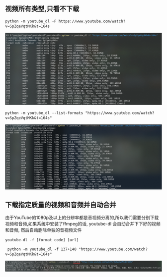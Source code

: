 ## 视频所有类型,只看不下载

````
python -m youtube_dl -F https://www.youtube.com/watch?v=SpZqeVqtMKk&t=164s
````

![image-20210202140953807](.\img\image-20210202140953807.png)



`````
python -m youtube_dl --list-formats "https://www.youtube.com/watch?v=SpZqeVqtMKk&t=164s"
`````

![image-20210202141150906](.\img\image-20210202141150906.png)

## 下载指定质量的视频和音频并自动合并

由于YouTube的1080p及以上的分辨率都是音视频分离的,所以我们需要分别下载视频和音频,如果系统中安装了ffmpeg的话, youtube-dl 会自动合并下下好的视频和音频, 然后自动删除单独的音视频文件

```
youtube-dl -f [format code] [url]
```

```
 python -m youtube_dl -f 137+140 "https://www.youtube.com/watch?v=SpZqeVqtMKk&t=164s"
```



![image-20210202142223321](.\img\image-20210202142223321.png)